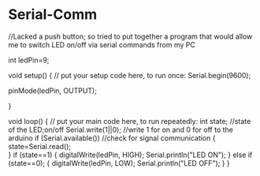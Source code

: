 # Serial-Comm
//Lacked a push button; so tried to put  together a program that would allow me to switch LED on/off via serial commands from my PC

int ledPin=9;

void setup() {
  // put your setup code here, to run once:
  Serial.begin(9600);
  
  pinMode(ledPin, OUTPUT);

}

void loop() {
  // put your main code here, to run repeatedly:
  int state;  //state of the LED;on/off
  Serial.write(1||0); //write 1 for on and 0 for off to the arduino
  if (Serial.available()) //check for signal communication
  { 
    state=Serial.read();  
  }
  if (state==1)
  {
    digitalWrite(ledPin, HIGH);
    Serial.println("LED ON");
  }
  else if (state==0);
  {
    digitalWrite(ledPin, LOW);
    Serial.println("LED OFF");
  }
}
